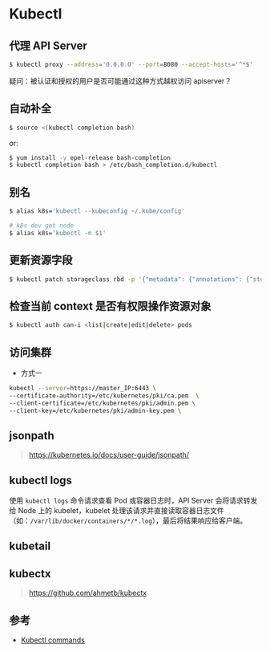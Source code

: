 # Kubectl

## 代理 API Server

```bash
$ kubectl proxy --address='0.0.0.0' --port=8080 --accept-hosts='^*$'
```

疑问：被认证和授权的用户是否可能通过这种方式越权访问 apiserver？

## 自动补全

```bash
$ source <(kubectl completion bash)
```

or:

```bash
$ yum install -y epel-release bash-completion
$ kubectl completion bash > /etc/bash_completion.d/kubectl
```

## 别名

```bash
$ alias k8s='kubectl --kubeconfig ~/.kube/config'

# k8s dev get node
$ alias k8s='kubectl -n $1'
```


## 更新资源字段

```bash
$ kubectl patch storageclass rbd -p '{"metadata": {"annotations": {"storage.kubernetes.io/is-default-class": "true"}}}'
```

## 检查当前 context 是否有权限操作资源对象

```bash
$ kubectl auth can-i <list|create|edit|delete> pods
```


## 访问集群

* 方式一

```bash
kubectl --server=https://master_IP:6443 \
--certificate-authority=/etc/kubernetes/pki/ca.pem  \
--client-certificate=/etc/kubernetes/pki/admin.pem \
--client-key=/etc/kubernetes/pki/admin-key.pem \
```

## jsonpath

> https://kubernetes.io/docs/user-guide/jsonpath/

## kubectl logs

<!--
When you run kubectl logs as in the basic logging example, the kubelet on the node handles the request and reads directly from the log file, returning the contents in the response.
-->

使用 `kubectl logs` 命令请求查看 Pod 或容器日志时，API Server 会将请求转发给 Node 上的 kubelet，kubelet 处理该请求并直接读取容器日志文件（如：`/var/lib/docker/containers/*/*.log`），最后将结果响应给客户端。

<!--
Note: currently, if some external system has performed the rotation, only the contents of the latest log file will be available through kubectl logs. E.g. if there’s a 10MB file, logrotate performs the rotation and there are two files, one 10MB in size and one empty, kubectl logs will return an empty response.
-->

## kubetail

## kubectx

> https://github.com/ahmetb/kubectx

## 参考

* [Kubectl commands](https://kubernetes.io/docs/reference/generated/kubectl/kubectl-commands)
